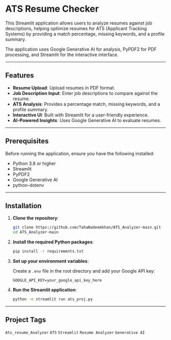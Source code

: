 # ATS Resume Checker

This Streamlit application allows users to analyze resumes against job descriptions, helping optimize resumes for ATS (Applicant Tracking Systems) by providing a match percentage, missing keywords, and a profile summary.

The application uses Google Generative AI for analysis, PyPDF2 for PDF processing, and Streamlit for the interactive interface.

---

## Features

- **Resume Upload**: Upload resumes in PDF format.
- **Job Description Input**: Enter job descriptions to compare against the resume.
- **ATS Analysis**: Provides a percentage match, missing keywords, and a profile summary.
- **Interactive UI**: Built with Streamlit for a user-friendly experience.
- **AI-Powered Insights**: Uses Google Generative AI to evaluate resumes.

---

## Prerequisites

Before running the application, ensure you have the following installed:

- Python 3.8 or higher  
- Streamlit  
- PyPDF2  
- Google Generative AI  
- python-dotenv  

---

## Installation

1. **Clone the repository**:
   ```bash
   git clone https://github.com/TahaNadeemkhan/ATS_Analyzer-main.git
   cd ATS_Analyzer-main
   ```

2. **Install the required Python packages**:
   ```bash
   pip install -r requirements.txt
   ```

3. **Set up your environment variables**:

   Create a `.env` file in the root directory and add your Google API key:
   ```env
   GOOGLE_API_KEY=your_google_api_key_here
   ```

4. **Run the Streamlit application**:
   ```bash
   python -m streamlit run ats_proj.py
   ```

---

## Project Tags

`Ats_resume_Analyzer` `ATS` `Streamlit` `Resume Analyzer` `Generative AI`
